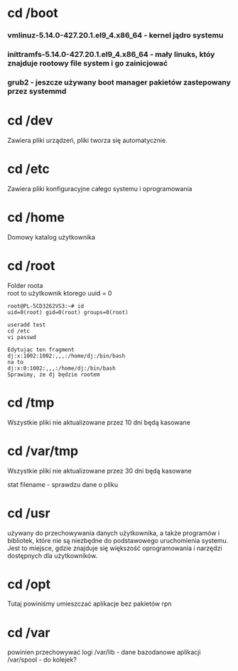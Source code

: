 # cd /boot

### vmlinuz-5.14.0-427.20.1.el9_4.x86_64 - kernel jądro systemu

### inittramfs-5.14.0-427.20.1.el9_4.x86_64 - mały linuks, któy znajduje rootowy file system i go zainicjować

### grub2 - jeszcze używany boot manager pakietów zastepowany przez systemmd

# cd /dev

Zawiera pliki urządzeń, pliki tworza się automatycznie.

# cd /etc

Zawiera pliki konfiguracyjne całego systemu i oprogramowania

# cd /home

Domowy katalog użytkownika

# cd /root

Folder roota <br>
root to użytkownik ktorego uuid = 0
```
root@PL-5CD3262VS3:~# id
uid=0(root) gid=0(root) groups=0(root)
```

```
useradd test
cd /etc
vi passwd

Edytując ten fragment
dj:x:1002:1002:,,,:/home/dj:/bin/bash
na to
dj:x:0:1002:,,,:/home/dj:/bin/bash
Sprawimy, że dj będzie rootem
```

# cd /tmp

Wszystkie pliki nie aktualizowane przez 10 dni będą kasowane

# cd /var/tmp

Wszystkie pliki nie aktualizowane przez 30 dni będą kasowane

stat filename - sprawdzu dane o pliku

# cd /usr

 używany do przechowywania danych użytkownika, a także programów i bibliotek, które nie są niezbędne do podstawowego uruchomienia systemu. Jest to miejsce, gdzie znajduje się większość oprogramowania i narzędzi dostępnych dla użytkowników.

 # cd /opt

 Tutaj powiniśmy umieszczać aplikacje bez pakietów rpn

 # cd /var

 powinien przechowywać logi
  /var/lib - dane bazodanowe aplikacji
  /var/spool - do kolejek?
  